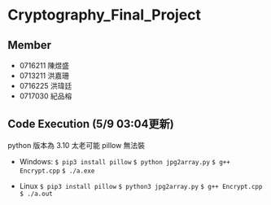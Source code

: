 # Cryptography_Final_Project

## Member
- 0716211 陳煜盛
- 0713211 洪嘉珊
- 0716225 洪瑋廷
- 0717030 紀品榕

## Code Execution (5/9 03:04更新)
python 版本為 3.10 太老可能 pillow 無法裝

- Windows:
```$ pip3 install pillow```
```$ python jpg2array.py```
```$ g++ Encrypt.cpp```
```$ ./a.exe```

- Linux
```$ pip3 install pillow```
```$ python3 jpg2array.py```
```$ g++ Encrypt.cpp```
```$ ./a.out```
